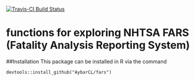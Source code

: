 [![Travis-CI Build Status](https://travis-ci.org/AybarCL/fars.svg?branch=master)](https://travis-ci.org/AybarCL/fars)
# functions for exploring NHTSA FARS (Fatality Analysis Reporting System)

##Installation
This package can be installed in R via the command
```
devtools::install_github("AybarCL/fars")
```
